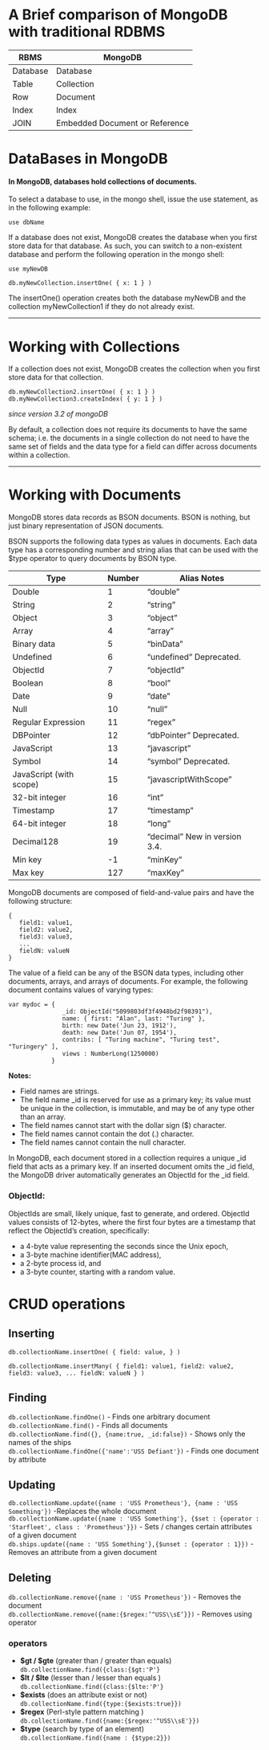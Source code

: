 # A Brief comparison of MongoDB with traditional RDBMS

|  RBMS  |           MongoDB             |
|--------|-------------------------------|
|Database|Database                       |
|Table   |Collection                     |
|Row     |Document                       |
|Index   |Index                          |
|JOIN    |Embedded Document or Reference |

# DataBases in MongoDB

#### In MongoDB, databases hold collections of documents.

To select a database to use, in the mongo shell, issue the use <db> statement, as in the following example:

`use dbName`

If a database does not exist, MongoDB creates the database when you first store data for that database. As such, you can switch to a non-existent database and perform the following operation in the mongo shell:

```
use myNewDB

db.myNewCollection.insertOne( { x: 1 } )
```

The insertOne() operation creates both the database myNewDB and the collection myNewCollection1 if they do not already exist.

----------------------------------------------------------------------------------------------------------------------------------------

# Working with Collections

If a collection does not exist, MongoDB creates the collection when you first store data for that collection.

```
db.myNewCollection2.insertOne( { x: 1 } )
db.myNewCollection3.createIndex( { y: 1 } )
```

_since version 3.2 of mongoDB_

By default, a collection does not require its documents to have the same schema; i.e. the documents in a single collection do not need to have the same set of fields and the data type for a field can differ across documents within a collection.

----------------------------------------------------------------------------------------------------------------------------------------

# Working with Documents

MongoDB stores data records as BSON documents.
BSON is nothing, but just binary representation of JSON documents.

BSON supports the following data types as values in documents. Each data type has a corresponding number and string alias that can be used with the $type operator to query documents by BSON type.

|Type	              |Number	|Alias	Notes           |
|-------------------|-------|---------------------------|
|Double	            |1	    |“double”	                |
|String	            |2	    |“string”	                |
|Object	            |3	    |“object”	                |
|Array	            |4	    |“array”	                |
|Binary data	    |5	    |“binData”	                |
|Undefined	        |6	    |“undefined”	Deprecated. |
|ObjectId	        |7	    |“objectId”              	|
|Boolean	        |8	    |“bool”	                    |
|Date	            |9	    |“date”	                    |
|Null	            |10	    |“null”	                    |
|Regular Expression	|11	    |“regex”	                |
|DBPointer	        |12	    |“dbPointer”	Deprecated. |
|JavaScript	        |13	    |“javascript”           	|
|Symbol	            |14	    |“symbol”	Deprecated.     |
|JavaScript (with scope)|15	|“javascriptWithScope”	    |
|32-bit integer	    |16	    |“int”	                    |
|Timestamp	        |17	    |“timestamp”	            |
|64-bit integer	    |18	    |“long”	                    |
|Decimal128	        |19	    |“decimal”	New in version 3.4.|
|Min key	        |-1     |“minKey”	                |
|Max key	        |127    |“maxKey”	                |


MongoDB documents are composed of field-and-value pairs and have the following structure:

```
{
   field1: value1,
   field2: value2,
   field3: value3,
   ...
   fieldN: valueN
}
```

The value of a field can be any of the BSON data types, including other documents, arrays, and arrays of documents. For example, the following document contains values of varying types:

```
var mydoc = {
               _id: ObjectId("5099803df3f4948bd2f98391"),
               name: { first: "Alan", last: "Turing" },
               birth: new Date('Jun 23, 1912'),
               death: new Date('Jun 07, 1954'),
               contribs: [ "Turing machine", "Turing test", "Turingery" ],
               views : NumberLong(1250000)
            }
```

**Notes:**
- Field names are strings.
- The field name \_id is reserved for use as a primary key; its value must be unique in the collection, is immutable, and may be of any type other than an array.
- The field names cannot start with the dollar sign ($) character.
- The field names cannot contain the dot (.) character.
- The field names cannot contain the null character.

In MongoDB, each document stored in a collection requires a unique \_id field that acts as a primary key. If an inserted document omits the \_id field, the MongoDB driver automatically generates an ObjectId for the \_id field.

### ObjectId:
ObjectIds are small, likely unique, fast to generate, and ordered. ObjectId values consists of 12-bytes, where the first four bytes are a timestamp that reflect the ObjectId’s creation, specifically:

- a 4-byte value representing the seconds since the Unix epoch,
- a 3-byte machine identifier(MAC address),
- a 2-byte process id, and
- a 3-byte counter, starting with a random value.

# CRUD operations
## Inserting

`db.collectionName.insertOne(
  {
    field: value,
  }
  )`

`db.collectionName.insertMany(
  {
    field1: value1,
    field2: value2,
    field3: value3,
    ...
    fieldN: valueN
  }
  )`

## Finding
`db.collectionName.findOne()` - Finds one arbitrary document <br />
`db.collectionName.find()` - Finds all documents <br />
`db.collectionName.find({}, {name:true, _id:false})` - Shows only the names of the ships <br />
`db.collectionName.findOne({'name':'USS Defiant'})` - Finds one document by attribute

## Updating
`db.collectionName.update({name : 'USS Prometheus'}, {name : 'USS Something'})` -Replaces the whole document <br />
`db.collectionName.update({name : 'USS Something'}, {$set : {operator : 'Starfleet', class : 'Prometheus'}})` - Sets / changes certain attributes of a given document <br />
`db.ships.update({name : 'USS Something'},{$unset : {operator : 1}})` - Removes an attribute from a given document


## Deleting
`db.collectionName.remove({name : 'USS Prometheus'})` - Removes the document <br />
`db.collectionName.remove({name:{$regex:’^USS\\sE’}})` - Removes using operator

### operators
- **$gt / $gte** (greater than / greater than equals)  <br />`db.collectionName.find({class:{$gt:'P'}`
- **$lt / $lte** (lesser than / lesser than equals ) <br/>
`db.collectionName.find({class:{$lte:'P'}`
- **$exists** (does an attribute exist or not) <br />
`db.collectionName.find({type:{$exists:true}})`
- **$regex** (Perl-style pattern matching ) <br />
`db.collectionName.find({name:{$regex:'^USS\\sE'}})`
- **$type** (search by type of an element) <br />
`db.collectionName.find({name : {$type:2}})`

